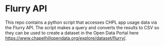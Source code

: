 # Flurry API
This repo contains a python script that accesses CHPL app usage data via the Flurry API. The script makes a query and converts the results to CSV so they can be used to create a dataset in the Open Data Portal here https://www.chapelhillopendata.org/explore/dataset/flurry/.
